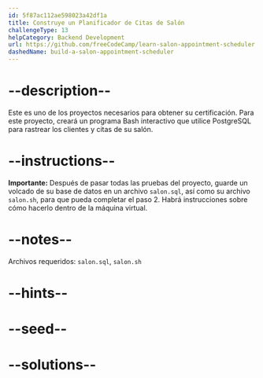 ```yaml
---
id: 5f87ac112ae598023a42df1a
title: Construye un Planificador de Citas de Salón
challengeType: 13
helpCategory: Backend Development
url: https://github.com/freeCodeCamp/learn-salon-appointment-scheduler
dashedName: build-a-salon-appointment-scheduler
---
```


# --description--

Este es uno de los proyectos necesarios para obtener su certificación. Para este proyecto, creará un programa Bash interactivo que utilice PostgreSQL para rastrear los clientes y citas de su salón.

# --instructions--

**Importante:** Después de pasar todas las pruebas del proyecto, guarde un volcado de su base de datos en un archivo `salon.sql`, así como su archivo `salon.sh`, para que pueda completar el paso 2. Habrá instrucciones sobre cómo hacerlo dentro de la máquina virtual.

# --notes--

Archivos requeridos: `salon.sql`, `salon.sh`

# --hints--

# --seed--

# --solutions--
